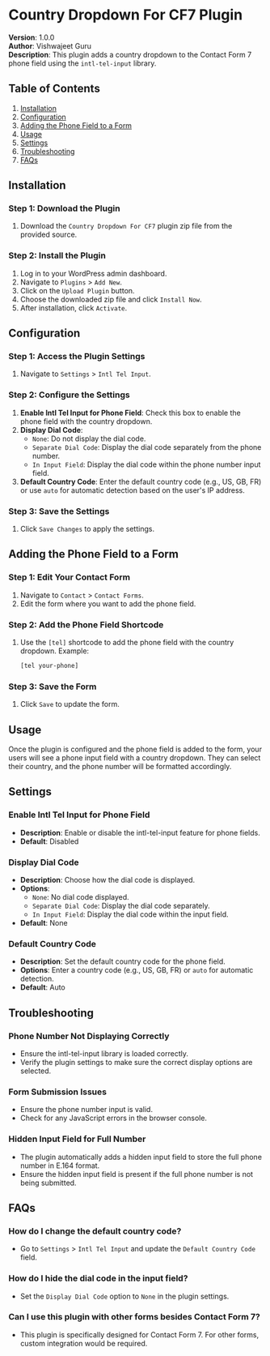 # Country Dropdown For CF7 Plugin

**Version**: 1.0.0  
**Author**: Vishwajeet Guru  
**Description**: This plugin adds a country dropdown to the Contact Form 7 phone field using the `intl-tel-input` library.

## Table of Contents

1. [Installation](#installation)
2. [Configuration](#configuration)
3. [Adding the Phone Field to a Form](#adding-the-phone-field-to-a-form)
4. [Usage](#usage)
5. [Settings](#settings)
6. [Troubleshooting](#troubleshooting)
7. [FAQs](#faqs)

## Installation

### Step 1: Download the Plugin
1. Download the `Country Dropdown For CF7` plugin zip file from the provided source.

### Step 2: Install the Plugin
1. Log in to your WordPress admin dashboard.
2. Navigate to `Plugins` > `Add New`.
3. Click on the `Upload Plugin` button.
4. Choose the downloaded zip file and click `Install Now`.
5. After installation, click `Activate`.

## Configuration

### Step 1: Access the Plugin Settings
1. Navigate to `Settings` > `Intl Tel Input`.

### Step 2: Configure the Settings
1. **Enable Intl Tel Input for Phone Field**: Check this box to enable the phone field with the country dropdown.
2. **Display Dial Code**:
   - `None`: Do not display the dial code.
   - `Separate Dial Code`: Display the dial code separately from the phone number.
   - `In Input Field`: Display the dial code within the phone number input field.
3. **Default Country Code**: Enter the default country code (e.g., US, GB, FR) or use `auto` for automatic detection based on the user's IP address.

### Step 3: Save the Settings
1. Click `Save Changes` to apply the settings.

## Adding the Phone Field to a Form

### Step 1: Edit Your Contact Form
1. Navigate to `Contact` > `Contact Forms`.
2. Edit the form where you want to add the phone field.

### Step 2: Add the Phone Field Shortcode
1. Use the `[tel]` shortcode to add the phone field with the country dropdown. Example:
   ```html
   [tel your-phone]
   ```

### Step 3: Save the Form
1. Click `Save` to update the form.

## Usage

Once the plugin is configured and the phone field is added to the form, your users will see a phone input field with a country dropdown. They can select their country, and the phone number will be formatted accordingly.

## Settings

### Enable Intl Tel Input for Phone Field
- **Description**: Enable or disable the intl-tel-input feature for phone fields.
- **Default**: Disabled

### Display Dial Code
- **Description**: Choose how the dial code is displayed.
- **Options**:
  - `None`: No dial code displayed.
  - `Separate Dial Code`: Display the dial code separately.
  - `In Input Field`: Display the dial code within the input field.
- **Default**: None

### Default Country Code
- **Description**: Set the default country code for the phone field.
- **Options**: Enter a country code (e.g., US, GB, FR) or `auto` for automatic detection.
- **Default**: Auto

## Troubleshooting

### Phone Number Not Displaying Correctly
- Ensure the intl-tel-input library is loaded correctly.
- Verify the plugin settings to make sure the correct display options are selected.

### Form Submission Issues
- Ensure the phone number input is valid.
- Check for any JavaScript errors in the browser console.

### Hidden Input Field for Full Number
- The plugin automatically adds a hidden input field to store the full phone number in E.164 format.
- Ensure the hidden input field is present if the full phone number is not being submitted.

## FAQs

### How do I change the default country code?
- Go to `Settings` > `Intl Tel Input` and update the `Default Country Code` field.

### How do I hide the dial code in the input field?
- Set the `Display Dial Code` option to `None` in the plugin settings.

### Can I use this plugin with other forms besides Contact Form 7?
- This plugin is specifically designed for Contact Form 7. For other forms, custom integration would be required.
